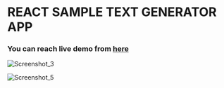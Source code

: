 <h1>REACT SAMPLE TEXT GENERATOR APP</h1>

<h3>You can reach live demo from <a href="https://furkanlebit7-textgeneratorapp.netlify.app/">here</a></h3>

![Screenshot_3](https://user-images.githubusercontent.com/59422278/201015785-c963f8d1-07e0-4458-8a72-fe8b2bd16e71.png)

![Screenshot_5](https://user-images.githubusercontent.com/59422278/201015646-a1cc7c05-c4a4-4910-aad4-d7994054b968.png)
